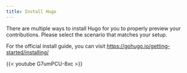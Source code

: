 ```yaml
---
title: Install Hugo
---
```


There are multiple ways to install Hugo for you to properly preview your contributions. Please select the scenario that matches your setup.

For the official install guide, you can visit <https://gohugo.io/getting-started/installing/>

{{< youtube G7umPCU-8xc >}}
